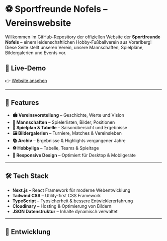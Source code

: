 # ⚽ Sportfreunde Nofels – Vereinswebsite

Willkommen im GitHub-Repository der offiziellen Website der **Sportfreunde Nofels** – einem leidenschaftlichen Hobby-Fußballverein aus Vorarlberg!  
Diese Seite stellt unseren Verein, unsere Mannschaften, Spielpläne, Bildergalerien und Events vor.

## 🔗 Live-Demo

👉 [Website ansehen](https://sportfreunde-nofels.netlify.app/)

---

## 📸 Features

- **🏟️ Vereinsvorstellung** – Geschichte, Werte und Vision
- **👥 Mannschaften** – Spielerlisten, Bilder, Positionen
- **📅 Spielplan & Tabelle** – Saisonübersicht und Ergebnisse
- **🖼️ Bildergalerien** – Turniere, Matches & Vereinsleben
- **📚 Archiv** – Ergebnisse & Highlights vergangener Jahre
- **⚽ Hobbyliga** – Tabelle, Teams & Spieltage
- **📱 Responsive Design** – Optimiert für Desktop & Mobilgeräte

---

## 🛠️ Tech Stack

- **Next.js** – React Framework für moderne Webentwicklung
- **Tailwind CSS** – Utility-first CSS Framework
- **TypeScript** – Typsicherheit & bessere Entwicklererfahrung
- **Cloudinary** – Hosting & Optimierung von Bildern
- **JSON Datenstruktur** – Inhalte dynamisch verwaltet

---

## 🚀 Entwicklung
 
